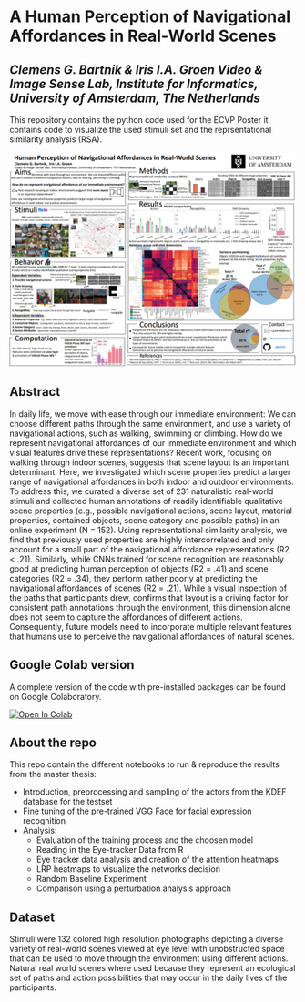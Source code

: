 # A Human Perception of Navigational Affordances in Real-World Scenes

*Clemens G. Bartnik & Iris I.A. Groen*
*Video & Image Sense Lab, Institute for Informatics, University of Amsterdam, The Netherlands*
--- 
This repository contains the python code used for the ECVP Poster it contains code to visualize the used stimuli set and the reprsentational similarity analysis (RSA).


![Poster](/poster.png)

## Abstract
In daily life, we move with ease through our immediate environment: We can choose different paths through the same environment, and use a variety of navigational actions, such as walking, swimming or climbing. How do we represent navigational affordances of our immediate environment and which visual features drive these representations? Recent work, focusing on walking through indoor scenes, suggests that scene layout is an important determinant. Here, we investigated which scene properties predict a larger range of navigational affordances in both indoor and outdoor environments. To address this, we curated a diverse set of 231 naturalistic real-world stimuli and collected human annotations of readily identifiable qualitative scene properties (e.g., possible navigational actions, scene layout, material properties, contained objects, scene category and possible paths) in an online experiment (N = 152). Using representational similarity analysis, we find that previously used properties are highly intercorrelated and only account for a small part of the navigational affordance representations (R2 < .21). Similarly, while CNNs trained for scene recognition are reasonably good at predicting human perception of objects (R2  = .41) and scene categories (R2 = .34), they perform rather poorly at predicting the navigational affordances of scenes (R2 = .21). While a visual inspection of the paths that participants drew, confirms that layout is a driving factor for consistent path annotations through the environment, this dimension alone does not seem to capture the affordances of different actions. Consequently, future models need to incorporate multiple relevant features that humans use to perceive the navigational affordances of natural scenes.




## Google Colab version
A complete version of the code with pre-installed packages can be found on Google Colaboratory.

[![Open In Colab](https://colab.research.google.com/assets/colab-badge.svg)](https://colab.research.google.com/drive/1uFKK00fDlxtTfBLNjLTpDl37Vs5HgGwo?usp=sharing)


## About the repo 

This repo contain the different notebooks to run & reproduce the results from the master thesis:

+ Introduction, preprocessing and sampling of the actors from the KDEF database for the testset
+ Fine tuning of the pre-trained VGG Face for facial expression recognition
+ Analysis: 
  + Evaluation of the training process and the choosen model
  + Reading in the Eye-tracker Data from R 
  + Eye tracker data analysis and creation of the attention heatmaps
  + LRP heatmaps to visualize the networks decision
  + Random Baseline Experiment
  + Comparison using a perturbation analysis approach


## Dataset

Stimuli were 132 colored high resolution photographs depicting a diverse variety of real-world scenes viewed at eye level with unobstructed space that can be used to move through the environment using different actions. Natural real world scenes where used because they represent an ecological set of paths and action possibilities that may occur in the daily lives of the participants.
